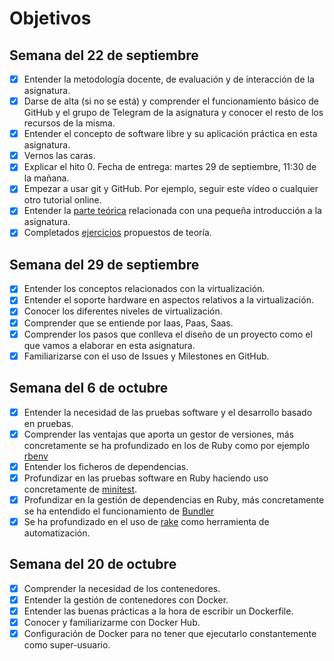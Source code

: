 # Objetivos

## Semana del 22 de septiembre
 
- [X] Entender la metodología docente, de evaluación y de interacción de la asignatura.
- [X] Darse de alta (si no se está) y comprender el funcionamiento básico de GitHub y el grupo de Telegram de la asignatura y conocer el resto de los recursos de la misma.
- [X] Entender el concepto de software libre y su aplicación práctica en esta asignatura.
- [X] Vernos las caras.
- [X] Explicar el hito 0. Fecha de entrega: martes 29 de septiembre, 11:30 de la mañana.
- [X] Empezar a usar git y GitHub. Por ejemplo, seguir este vídeo o cualquier otro tutorial online.
- [X] Entender la [parte teórica](https://jj.github.io/IV/documentos/temas/Intro_concepto_y_soporte_fisico) relacionada con una pequeña introducción a la asignatura.
- [X] Completados [ejercicios](https://github.com/antoniocuadros/ejercicios-apuntes-IV/blob/master/Ejercicios/Tema%201%20Introduccion/Ejercicios/Ejercicios_tema_1.md) propuestos de teoría.

## Semana del 29 de septiembre
 
- [X] Entender los conceptos relacionados con la virtualización.
- [X] Entender el soporte hardware en aspectos relativos a la virtualización.
- [X] Conocer los diferentes niveles de virtualización.
- [X] Comprender que se entiende por Iaas, Paas, Saas.
- [X] Comprender los pasos que conlleva el diseño de un proyecto como el que vamos a elaborar en esta asignatura.
- [X] Familiarizarse con el uso de Issues y Milestones en GitHub.

## Semana del 6 de octubre
- [X] Entender la necesidad de las pruebas software y el desarrollo basado en pruebas.
- [X] Comprender las ventajas que aporta un gestor de versiones, más concretamente se ha profundizado en los de Ruby como por ejemplo [rbenv](https://github.com/rbenv/rbenv)
- [X] Entender los ficheros de dependencias.
- [X] Profundizar en las pruebas software en Ruby haciendo uso concretamente de [minitest](https://github.com/seattlerb/minitest).
- [X] Profundizar en la gestión de dependencias en Ruby, más concretamente se ha entendido el funcionamiento de [Bundler](https://bundler.io/)
- [X] Se ha profundizado en el uso de [rake](https://rubygems.org/gems/rake/versions/11.2.2?locale=es) como herramienta de automatización.

## Semana del 20 de octubre
- [X] Comprender la necesidad de los contenedores.
- [X] Entender la gestión de contenedores con Docker.
- [X] Entender las buenas prácticas a la hora de escribir un Dockerfile.
- [X] Conocer y familiarizarme con Docker Hub.
- [X] Configuración de Docker para no tener que ejecutarlo constantemente como super-usuario.
